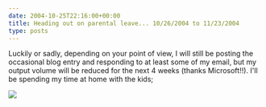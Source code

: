 ```yaml
---
date: 2004-10-25T22:16:00+00:00
title: Heading out on parental leave... 10/26/2004 to 11/23/2004
type: posts
---
```

Luckily or sadly, depending on your point of view, I will still be posting the occasional blog entry and responding to at least some of my email, but my output volume will be reduced for the next 4 weeks (thanks Microsoft!!). I'll be spending my time at home with the kids;

![](http://www.duncanmackenzie.net/images/thekids.jpg)
